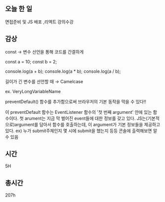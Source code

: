 ## 오늘 한 일
면접준비 및 JS 배포 ,리액트 강의수강

## 감상
 const → 변수 선언을 통해 코드를 간결하게

const a = 10;
const b = 2;

console.log(a + b);
console.log(a * b);
console.log(a / b);

길이가 긴 변수를 선언할 때 → Camelcase

ex. VeryLongVariableName

preventDefault() 함수를 추가함으로써 브라우저의 기본 동작을 막을 수 있다!!

이 preventDefault 함수는 EventListener 함수의 '첫 번째 argument' 안에 있는 함수이다. 
첫 arument는 지금 막 벌어진 event들에 대한 정보를 갖고 있다.
JS는(기본적으로)argument를 담아서 함수를 호출하는데, 
이 argument가 기본 정보들을 제공하고 있다. ex) 누가 submit주체인지
몇 시에 submit을 했는지 등등 콘솔에 출력해보면 알 수 있음


## 시간 

5H

## 총시간

207h
